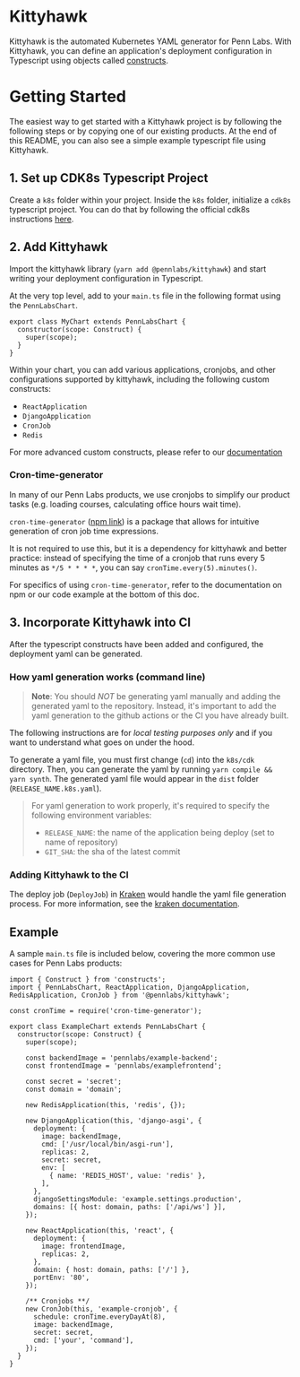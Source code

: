 # Kittyhawk

Kittyhawk is the automated Kubernetes YAML generator for Penn Labs. 
With Kittyhawk, you can define an application's deployment configuration in Typescript using objects called [constructs](https://cdk8s.io/docs/v1.0.0-beta.3/concepts/constructs/).

# Getting Started

The easiest way to get started with a Kittyhawk project is by following the following steps or by copying one of our existing products. At the end of this README, you can also see a simple example typescript file using Kittyhawk.

## 1. Set up CDK8s Typescript Project
Create a `k8s` folder within your project. Inside the `k8s` folder, initialize a `cdk8s` typescript project. You can do that by following the official cdk8s instructions [here](https://cdk8s.io/docs/latest/getting-started/#new-project). 

## 2. Add Kittyhawk
Import the kittyhawk library (`yarn add @pennlabs/kittyhawk`) and start writing your deployment configuration in Typescript.

At the very top level, add to your `main.ts` file in the following format using the `PennLabsChart`. 

```
export class MyChart extends PennLabsChart {
  constructor(scope: Construct) {
    super(scope);
  }
}
```

Within your chart, you can add various applications, cronjobs, and other configurations supported by kittyhawk, including the following custom constructs:
- `ReactApplication`
- `DjangoApplication`
- `CronJob`
- `Redis`

For more advanced custom constructs, please refer to our [documentation](https://kittyhawk.pennlabs.org/)

### Cron-time-generator
In many of our Penn Labs products, we use cronjobs to simplify our product tasks (e.g. loading courses, calculating office hours wait time).  

`cron-time-generator` ([npm link](https://www.npmjs.com/package/cron-time-generator)) is a package that allows for intuitive generation of cron job time expressions. 

It is not required to use this, but it is a dependency for kittyhawk and better practice: instead of specifying the time of a cronjob that runs every 5 minutes as `*/5 * * * *`, you can say `cronTime.every(5).minutes()`. 

For specifics of using `cron-time-generator`, refer to the documentation on npm or our code example at the bottom of this doc.

## 3. Incorporate Kittyhawk into CI
After the typescript constructs have been added and configured, the deployment yaml can be generated. 
### How yaml generation works (command line)
> **Note**: You should *NOT* be generating yaml manually and adding the generated yaml to the repository. Instead, it's important to add the yaml generation to the github actions or the CI you have already built. 

The following instructions are for *local testing purposes only* and if you want to understand what goes on under the hood.

To generate a yaml file, you must first change (`cd`) into the `k8s/cdk` directory. Then, you can generate the yaml by running `yarn compile && yarn synth`. The generated yaml file would appear in the `dist` folder (`RELEASE_NAME.k8s.yaml`). 

> For yaml generation to work properly, it's required to specify the following environment variables:
> - `RELEASE_NAME`: the name of the application being deploy (set to name of repository)
> - `GIT_SHA`: the sha of the latest commit

### Adding Kittyhawk to the CI
The deploy job (`DeployJob`) in [Kraken](https://github.com/pennlabs/infrastructure/tree/master/cdk/kraken) would handle the yaml file generation process. For more information, see the [kraken documentation](https://kraken.pennlabs.org/).

## Example
A sample `main.ts` file is included below, covering the more common use cases for Penn Labs products:

```
import { Construct } from 'constructs';
import { PennLabsChart, ReactApplication, DjangoApplication, RedisApplication, CronJob } from '@pennlabs/kittyhawk';

const cronTime = require('cron-time-generator');

export class ExampleChart extends PennLabsChart {
  constructor(scope: Construct) {
    super(scope);

    const backendImage = 'pennlabs/example-backend';
    const frontendImage = 'pennlabs/examplefrontend';

    const secret = 'secret';
    const domain = 'domain';

    new RedisApplication(this, 'redis', {});

    new DjangoApplication(this, 'django-asgi', {
      deployment: {
        image: backendImage,
        cmd: ['/usr/local/bin/asgi-run'],
        replicas: 2,
        secret: secret,
        env: [
          { name: 'REDIS_HOST', value: 'redis' },
        ],
      },
      djangoSettingsModule: 'example.settings.production',
      domains: [{ host: domain, paths: ['/api/ws'] }],
    });

    new ReactApplication(this, 'react', {
      deployment: {
        image: frontendImage,
        replicas: 2,
      },
      domain: { host: domain, paths: ['/'] },
      portEnv: '80',
    });

    /** Cronjobs **/
    new CronJob(this, 'example-cronjob', {
      schedule: cronTime.everyDayAt(8),
      image: backendImage,
      secret: secret,
      cmd: ['your', 'command'],
    });
  }
}
```